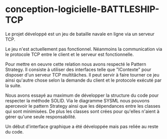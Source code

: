 # conception-logicielle-BATTLESHIP-TCP

Le projet développé est un jeu de bataille navale en ligne via un serveur TCP.

Le jeu n'est actuellement pas fonctionnel. Néanmoins la communication via le protocole TCP entre le client et le serveur est fonctionnelle.

Pour mettre en oeuvre cette relation nous avons respecté le Pattern Strategy. Il consiste à utiliser des interfaces telle que "IContexte" pour disposer d'un serveur TCP multitâches. Il peut servir à faire tourner ce jeu ainsi qu'autre chose selon la demande du client et le protocole exécuté par la suite.

Nous avons essayé au maximum de développer la structure du code pour respecter la méthode SOLID. Via le diagramme SYSML nous pouvons apercevoir le pattern Strategy ainsi que les dépendances entre les classes qui sont minimisées. De plus les classes sont crées pour qu'elles n'aient à gérer qu'une seule responsabilité.

Un début d'interface graphique a été développée mais pas reliée au reste du code.
